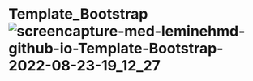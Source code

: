 # Template_Bootstrap![screencapture-med-leminehmd-github-io-Template-Bootstrap-2022-08-23-19_12_27](https://user-images.githubusercontent.com/76164295/186245443-7274fcbd-c147-45da-a96f-e74728c8ee22.png)
